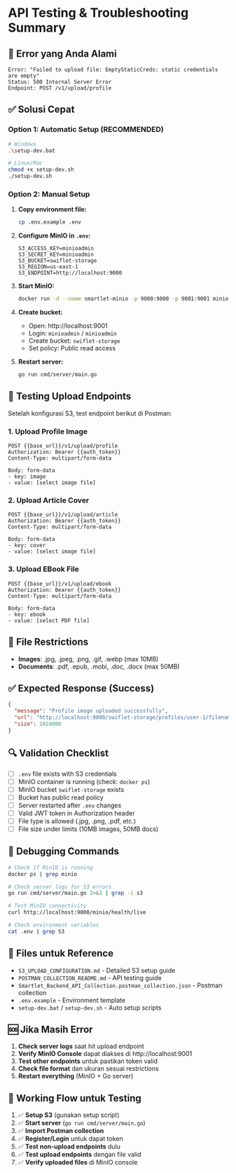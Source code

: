 # API Testing & Troubleshooting Summary

## 🚨 Error yang Anda Alami

```
Error: "Failed to upload file: EmptyStaticCreds: static credentials are empty"
Status: 500 Internal Server Error
Endpoint: POST /v1/upload/profile
```

## ✅ Solusi Cepat

### Option 1: Automatic Setup (RECOMMENDED)

```bash
# Windows
.\setup-dev.bat

# Linux/Mac
chmod +x setup-dev.sh
./setup-dev.sh
```

### Option 2: Manual Setup

1. **Copy environment file:**

   ```bash
   cp .env.example .env
   ```

2. **Configure MinIO in `.env`:**

   ```env
   S3_ACCESS_KEY=minioadmin
   S3_SECRET_KEY=minioadmin
   S3_BUCKET=swiflet-storage
   S3_REGION=us-east-1
   S3_ENDPOINT=http://localhost:9000
   ```

3. **Start MinIO:**

   ```bash
   docker run -d --name smartlet-minio -p 9000:9000 -p 9001:9001 minio/minio server /data --console-address ":9001"
   ```

4. **Create bucket:**

   - Open: http://localhost:9001
   - Login: `minioadmin` / `minioadmin`
   - Create bucket: `swiflet-storage`
   - Set policy: Public read access

5. **Restart server:**
   ```bash
   go run cmd/server/main.go
   ```

## 🧪 Testing Upload Endpoints

Setelah konfigurasi S3, test endpoint berikut di Postman:

### 1. Upload Profile Image

```http
POST {{base_url}}/v1/upload/profile
Authorization: Bearer {{auth_token}}
Content-Type: multipart/form-data

Body: form-data
- key: image
- value: [select image file]
```

### 2. Upload Article Cover

```http
POST {{base_url}}/v1/upload/article
Authorization: Bearer {{auth_token}}
Content-Type: multipart/form-data

Body: form-data
- key: cover
- value: [select image file]
```

### 3. Upload EBook File

```http
POST {{base_url}}/v1/upload/ebook
Authorization: Bearer {{auth_token}}
Content-Type: multipart/form-data

Body: form-data
- key: ebook
- value: [select PDF file]
```

## 📝 File Restrictions

- **Images**: .jpg, .jpeg, .png, .gif, .webp (max 10MB)
- **Documents**: .pdf, .epub, .mobi, .doc, .docx (max 50MB)

## ✅ Expected Response (Success)

```json
{
  "message": "Profile image uploaded successfully",
  "url": "http://localhost:9000/swiflet-storage/profiles/user-1/filename.jpg",
  "size": 1024000
}
```

## 🔍 Validation Checklist

- [ ] `.env` file exists with S3 credentials
- [ ] MinIO container is running (check: `docker ps`)
- [ ] MinIO bucket `swiflet-storage` exists
- [ ] Bucket has public read policy
- [ ] Server restarted after `.env` changes
- [ ] Valid JWT token in Authorization header
- [ ] File type is allowed (.jpg, .png, .pdf, etc.)
- [ ] File size under limits (10MB images, 50MB docs)

## 🔧 Debugging Commands

```bash
# Check if MinIO is running
docker ps | grep minio

# Check server logs for S3 errors
go run cmd/server/main.go 2>&1 | grep -i s3

# Test MinIO connectivity
curl http://localhost:9000/minio/health/live

# Check environment variables
cat .env | grep S3
```

## 📁 Files untuk Reference

- `S3_UPLOAD_CONFIGURATION.md` - Detailed S3 setup guide
- `POSTMAN_COLLECTION_README.md` - API testing guide
- `Smartlet_Backend_API_Collection.postman_collection.json` - Postman collection
- `.env.example` - Environment template
- `setup-dev.bat` / `setup-dev.sh` - Auto setup scripts

## 🆘 Jika Masih Error

1. **Check server logs** saat hit upload endpoint
2. **Verify MinIO Console** dapat diakses di http://localhost:9001
3. **Test other endpoints** untuk pastikan token valid
4. **Check file format** dan ukuran sesuai restrictions
5. **Restart everything** (MinIO + Go server)

## 🎯 Working Flow untuk Testing

1. ✅ **Setup S3** (gunakan setup script)
2. ✅ **Start server** (`go run cmd/server/main.go`)
3. ✅ **Import Postman collection**
4. ✅ **Register/Login** untuk dapat token
5. ✅ **Test non-upload endpoints** dulu
6. ✅ **Test upload endpoints** dengan file valid
7. ✅ **Verify uploaded files** di MinIO console
